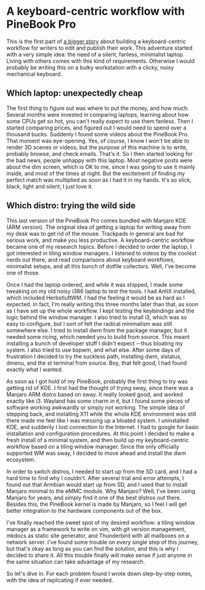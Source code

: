 # A keyboard-centric workflow with PineBook Pro

This is the first part of [a bigger story](README.md) about building a keyboard-centric workflow for writers to edit and publish their work. 
This adventure started with a very simple idea: the need of a silent, fanless, minimalist laptop. Living with others comes with this kind of requirements. Otherwise I would probably be writing this on a bulky workstation with a clicky, noisy mechanical keyboard.

## Which laptop: unexpectedly cheap

The first thing to figure out was where to put the money, and how much. Several months were invested in comparing laptops, learning about how some CPUs get so hot, you can't really expect to use them fanless. Then I started comparing prices, and figured out I would need to spend over a thousand bucks. Suddenly I found some videos about the PineBook Pro. That moment was eye-opening. Yes, of course, I know I won't be able to render 3D scenes or videos, but the purpose of this machine is to write, probably browse, and check emails. That's it. So I then started looking for the bad news, people unhappy with this laptop. Most negative posts were about the dim screen, which is OK to me, since I was going to use it mainly inside, and most of the times at night. But the excitement of finding my perfect match was multiplied as soon as I had it in my hands. It's so slick, black, light and silent, I just love it.

## Which distro: trying the wild side

This last version of the PineBook Pro comes bundled with Manjaro KDE (ARM version). The original idea of getting a laptop for writing away from my desk was to get rid of the mouse. Trackpads in general are bad for serious work, and make you less productive. A keyboard-centric workflow became one of my research topics. Before I decided to order the laptop, I got interested in tiling window managers. I listened to videos by the coolest nerds out there, and read comparisons about keyboard workflows, minimalist setups, and all this bunch of dotfile collectors. Well, I've become one of those.

Once I had the laptop ordered, and while it was shipped, I made some tweaking on my old noisy i386 laptop to test the tools. I had AntiX installed, which included HerbstluftWM. I had the feeling it would be as hard as I expected. In fact, I'm really writing this three months later than that, as soon as I have set up the whole workflow. I kept testing the keybindings and the logic behind the window manager. I also tried to install i3, which was so easy to configure, but I sort of felt the radical minimalism was still somewhere else. I tried to install dwm from the package manager, but it needed some ricing, which needed you to build from source. This meant installing a bunch of developer stuff I didn't expect --thus bloating my system. I also tried to use bspwm, and what else. After some days of frustration I decided to try the suckless path, installing dwm, slstatus, dmenu, and the st terminal from source. Boy, that felt good, I had found exactly what I wanted.

As soon as I got hold of my PineBook, probably the first thing to try was getting rid of KDE. I first had the thought of trying sway, since there was a Manjaro ARM distro based on sway. It really looked good, and worked exactly like i3. Wayland has some charm in it, but I found some pieces of software working awkwardly or simply not working. The simple idea of stepping back, and installing X11 while the whole KDE environment was still there made me feel like I was messing up a bloated system. I uninstalled KDE, and suddenly I lost connection to the Internet. I had to google for basic installation and configuration procedures. At this point I decided to make a fresh install of a minimal system, and then build up my keyboard-centric workflow based on a tiling window manager. Since the only officially supported WM was sway, I decided to move ahead and install the dwm ecosystem.

In order to switch distros, I needed to start up from the SD card, and I had a hard time to find why I couldn't. After several trial and error attempts, I found out that Armbian would start up from SD, and I used that to install Manjaro minimal to the eMMC module. Why Manjaro? Well, I've been using Manjaro for years, and simply find it one of the best distros out there. Besides this, the PineBook kernel is made by Manjaro, so I feel I will get better integration to the hardware components out of the box.

I've finally reached the sweet spot of my desired workflow: a tiling window manager as a framework to write on vim, with git version management, mkdocs as static site generator, and Thunderbird with all mailboxes on a network server. I've found some trouble on every single step of this journey, but that's okay as long as you can find the solution, and this is why I decided to share it. All this trouble finally will make sense if just anyone in the same situation can take advantage of my research.

So let's dive in. For each problem found I wrote down step-by-step notes, with the idea of replicating if ever needed.
 
